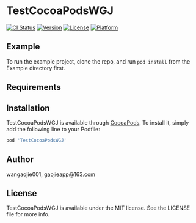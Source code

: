 # TestCocoaPodsWGJ

[![CI Status](https://img.shields.io/travis/wangaojie001/TestCocoaPodsWGJ.svg?style=flat)](https://travis-ci.org/wangaojie001/TestCocoaPodsWGJ)
[![Version](https://img.shields.io/cocoapods/v/TestCocoaPodsWGJ.svg?style=flat)](https://cocoapods.org/pods/TestCocoaPodsWGJ)
[![License](https://img.shields.io/cocoapods/l/TestCocoaPodsWGJ.svg?style=flat)](https://cocoapods.org/pods/TestCocoaPodsWGJ)
[![Platform](https://img.shields.io/cocoapods/p/TestCocoaPodsWGJ.svg?style=flat)](https://cocoapods.org/pods/TestCocoaPodsWGJ)

## Example

To run the example project, clone the repo, and run `pod install` from the Example directory first.

## Requirements

## Installation

TestCocoaPodsWGJ is available through [CocoaPods](https://cocoapods.org). To install
it, simply add the following line to your Podfile:

```ruby
pod 'TestCocoaPodsWGJ'
```

## Author

wangaojie001, gaojieapp@163.com

## License

TestCocoaPodsWGJ is available under the MIT license. See the LICENSE file for more info.
